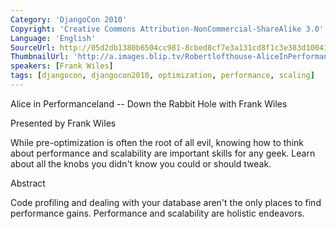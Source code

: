 ```yaml
---
Category: 'DjangoCon 2010'
Copyright: 'Creative Commons Attribution-NonCommercial-ShareAlike 3.0'
Language: 'English'
SourceUrl: http://05d2db1380b6504cc981-8cbed8cf7e3a131cd8f1c3e383d10041.r93.cf2.rackcdn.com/djangocon-2010/41_alice-in-performanceland-down-the-rabbit-hole-with-frank-wiles.flv
ThumbnailUrl: 'http://a.images.blip.tv/Robertlofthouse-AliceInPerformancelandDownTheRabbitHoleWithFrankWiles688.png'
speakers: [Frank Wiles]
tags: [djangocon, djangocon2010, optimization, performance, scaling]
---
```

Alice in Performanceland -- Down the Rabbit Hole with Frank Wiles

Presented by Frank Wiles

While pre-optimization is often the root of all evil, knowing how to think
about performance and scalability are important skills for any geek. Learn
about all the knobs you didn't know you could or should tweak.

Abstract

Code profiling and dealing with your database aren't the only places to find
performance gains. Performance and scalability are holistic endeavors.

